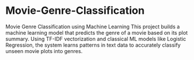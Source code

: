 # Movie-Genre-Classification
Movie Genre Classification using Machine Learning  This project builds a machine learning model that predicts the genre of a movie based on its plot summary. Using TF-IDF vectorization and classical ML models like Logistic Regression, the system learns patterns in text data to accurately classify unseen movie plots into genres.
